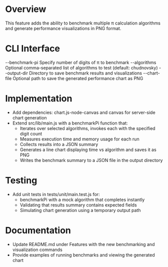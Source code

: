 # Overview

This feature adds the ability to benchmark multiple π calculation algorithms and generate performance visualizations in PNG format.

# CLI Interface

--benchmark-pi <digits>  Specify number of digits of π to benchmark
--algorithms <list>      Optional comma-separated list of algorithms to test (default: chudnovsky)
--output-dir <path>      Directory to save benchmark results and visualizations
--chart-file <path>      Optional path to save the generated performance chart as PNG

# Implementation

- Add dependencies: chart.js-node-canvas and canvas for server-side chart generation
- Extend src/lib/main.js with a benchmarkPi function that:
  - Iterates over selected algorithms, invokes each with the specified digit count
  - Measures execution time and memory usage for each run
  - Collects results into a JSON summary
  - Generates a line chart displaying time vs algorithm and saves it as PNG
  - Writes the benchmark summary to a JSON file in the output directory

# Testing

- Add unit tests in tests/unit/main.test.js for:
  - benchmarkPi with a mock algorithm that completes instantly
  - Validating that results summary contains expected fields
  - Simulating chart generation using a temporary output path

# Documentation

- Update README.md under Features with the new benchmarking and visualization commands
- Provide examples of running benchmarks and viewing the generated chart